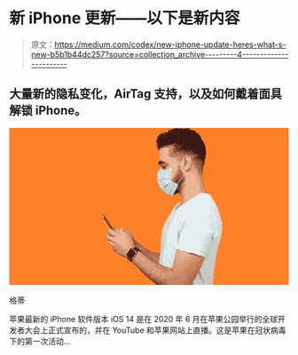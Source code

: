 # 新 iPhone 更新——以下是新内容

> 原文：<https://medium.com/codex/new-iphone-update-heres-what-s-new-b5b1b44dc257?source=collection_archive---------4----------------------->

## 大量新的隐私变化，AirTag 支持，以及如何戴着面具解锁 iPhone。

![](img/4c775b4c19858c8ddc05273cf2a06e1e.png)

格蒂

苹果最新的 iPhone 软件版本 iOS 14 是在 2020 年 6 月在苹果公园举行的全球开发者大会上正式宣布的，并在 YouTube 和苹果网站上直播。这是苹果在冠状病毒下的第一次活动…